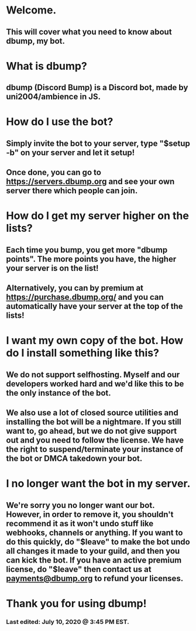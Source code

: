 # Welcome.
## This will cover what you need to know about dbump, my bot.

# What is dbump?
## dbump (Discord Bump) is a Discord bot, made by uni2004/ambience in JS.

# How do I use the bot?
## Simply invite the bot to your server, type "$setup -b" on your server and let it setup!
## Once done, you can go to https://servers.dbump.org and see your own server there which people can join.

# How do I get my server higher on the lists?
## Each time you bump, you get more "dbump points". The more points you have, the higher your server is on the list! 
## Alternatively, you can by premium at https://purchase.dbump.org/ and you can automatically have your server at the top of the lists!

# I want my own copy of the bot. How do I install something like this?
## We do not support selfhosting. Myself and our developers worked hard and we'd like this to be the only instance of the bot.
## We also use a lot of closed source utilities and installing the bot will be a nightmare. If you still want to, go ahead, but we do not give support out and you need to follow the license. We have the right to suspend/terminate your instance of the bot or DMCA takedown your bot.

# I no longer want the bot in my server.
## We're sorry you no longer want our bot. However, in order to remove it, you shouldn't recommend it as it won't undo stuff like webhooks, channels or anything. If you want to do this quickly, do "$leave" to make the bot undo all changes it made to your guild, and then you can kick the bot. If you have an active premium license, do "$leave" then contact us at payments@dbump.org to refund your licenses.

# Thank you for using dbump!
### Last edited: July 10, 2020 @ 3:45 PM EST.

